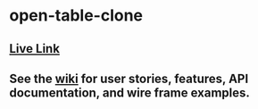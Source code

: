 # open-table-clone

## [Live Link](https://avail-table.herokuapp.com/)

## See the [wiki](https://github.com/fxuls/open-table-clone/wiki) for user stories, features, API documentation, and wire frame examples.

